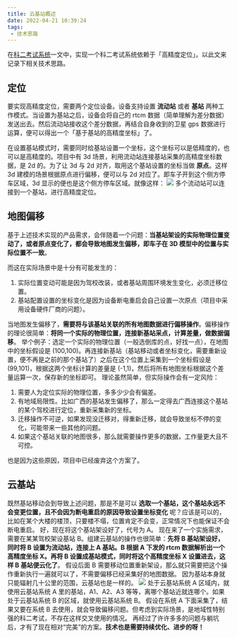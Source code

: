```yaml
---
title: 云基站概述
date: 2022-04-21 10:39:24
tags:
 - 技术思路
---
```

在[科二考试系统](http://lastwarmth.win/2021/07/08/gps/)一文中，实现一个科二考试系统依赖于「高精度定位」。以此文来记录下相关技术思路。

## 定位
要实现高精度定位，需要两个定位设备。设备支持设置 **流动站** 或者 **基站** 两种工作模式。当设置为基站之后，设备会将自己的 rtcm 数据（简单理解为差分数据）发送出去。然后流动站接收这个差分数据，再结合自身收到的卫星 gps 数据进行运算，便可以得出一个「基于基站的高精度坐标」了。

<!-- more -->

在设置基站模式时，需要同时给基站设置一个坐标，这个坐标可以是低精度的，也可以是高精度的。项目中有 3d 场景，利用流动站连接基站采集的高精度坐标数据，是 2d 的。为了让 3d 与 2d 对齐，取用这个基站设置的坐标当做 **原点**。这样 3d 建模的场景根据原点进行偏移，便可以与 2d 对应了。即车子开到这个侧方停车区域，3d 显示的便也是这个侧方停车区域。就像这样：
![](https://images-1258496336.cos.ap-chengdu.myqcloud.com/2022/WechatIMG285.png)
多个流动站可以连接到一个基站，进行高精度定位。

## 地图偏移
基于上述技术实现的产品需求，会伴随着一个问题：**当基站架设的实际物理位置变动了，或者原点变化了，都会导致地图发生偏移，即车子在 3D 模型中的位置与实际位置不一致**。

而这在实际场景中是十分有可能发生的：
1. 实际位置变动可能是因为驾校改装，或者基站周围环境发生变化，必须迁移位置。
2. 基站配置设置的坐标变化是因为设备断电重启会自己设置一次原点（项目中采用设备硬件厂商的问题）。

当地图发生偏移了，**需要将与该基站关联的所有地图数据进行偏移操作**。偏移操作的理论很简单：**将同一个实际的物理位置，连接新基站采点，计算差量，做数据偏移**。
举个例子：选定一个实际的物理位置（一般选倒库的点，好找一点），在地图中的坐标假设是 (100,100)。再连接新基站（基站移动或者坐标变化，需要重新设置，便不再是之前的那个基站了）之后在这个位置上采集到一个坐标假设是 (99,101)，根据这两个坐标计算的差量是 (-1,1)，然后将所有地图坐标根据这个差量运算一次，保存新的坐标即可。
理论虽然简单，但实际操作会有一定风险：
1. 需要人为定位实际的物理位置，多多少少会有偏差。
2. 有地域局限性。比如广西的基站发生偏移了，那么一定得去广西连接这个基站的某个驾校进行定位，重新采集新的坐标。
3. 迁移操作不可逆，如果发现没迁移对，得重新迁移，就会导致坐标不停的变化，可能带来一些其他的问题。
4. 如果这个基站关联的地图很多，那么就需要操作更多的数据，工作量更大且不可控。

也是因为这些原因，项目中已经废弃这个方案了。

## 云基站
既然基站移动会到导致上述问题，那是不是可以 **选取一个基站，这个基站永远不会变更位置，且不会因为断电重启的原因导致设置坐标变化** 呢？应该是可以的，比如在某个大楼的楼顶，只要楼不塌，位置肯定不会变，正常情况下也能保证不会断电重启。
好，现在将这个基站架设好了，代号为 A。
现在来了一个实施需求，需要在某某驾校架设基站 B。组建云基站的操作也很简单：**先将 B 基站架设好，同时将 B 设置为流动站，连接上 A 基站。B 根据 A 下发的 rtcm 数据解析出一个高精度坐标 X。再将 B 设置成基站模式，同时将这个高精度坐标 X 设置进去，这样 B 基站便云化了**。
假设后面 B 需要移动位置重新架设，那么就只需要把这个操作重新执行一遍就可以了，不需要偏移已经采集好的地图数据。
因为基站本身就只能辐射几十公里的范围，云基站也是一样的。
![](https://images-1258496336.cos.ap-chengdu.myqcloud.com/2022/WechatIMG287.png)
处于云基站系统 A 区域内，就使用云基站系统 A 里的基站，A1、A2、A3 等等，离哪个基站近就连哪个。如果处于云基站系统 B 的区域，就使用云基站系统 B。
假设在系统 A 下面采集了，结果又要在系统 B 去使用，就会导致偏移问题。但考虑到实际场景，是地域性特别强的科二考试，不存在这样交叉使用的情况。
再经过了许许多多的问题与躺坑后，才有了现在相对“完美”的方案。**技术也是需要持续优化、进步的呀！**
